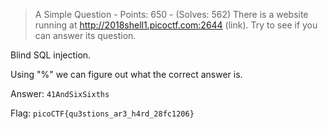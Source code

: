 > A Simple Question - Points: 650 - (Solves: 562)
> There is a website running at http://2018shell1.picoctf.com:2644 (link). Try to see if you can answer its question.

Blind SQL injection.

Using "%" we can figure out what the correct answer is.


Answer: `41AndSixSixths`

Flag: `picoCTF{qu3stions_ar3_h4rd_28fc1206}`
